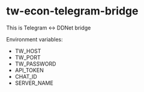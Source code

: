 # tw-econ-telegram-bridge
This is Telegram <-> DDNet bridge

Environment variables:
* TW_HOST
* TW_PORT
* TW_PASSWORD
* API_TOKEN
* CHAT_ID
* SERVER_NAME